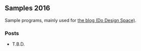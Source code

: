 ## Samples 2016
Sample programs, mainly used for [the blog (Do Design Space)](https://sakapon.wordpress.com/).

### Posts
* T.B.D.
